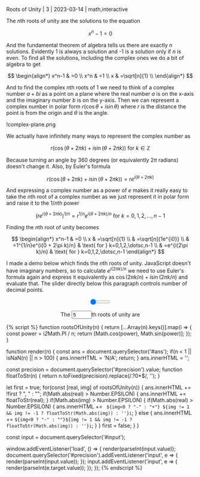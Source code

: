 Roots of Unity | 3 | 2023-03-14 | math,interactive

<style>
  .roots input {
    width: 4em;
  }

  .center {
    text-align: center;
  }
</style>

The $n$th roots of unity are the solutions to the equation

$$
x^n-1=0
$$

And the fundamental theorem of algebra tells us there are exactly $n$ solutions.  Evidently 1 is always a solution and -1 is a solution only if $n$ is even. To find all the solutions, including the complex ones we do a bit of algebra to get

$$
\begin{align*}
	x^n-1 & =0           \\
	x^n   & =1           \\
	x     & =\sqrt[n]{1} \\
\end{align*}
$$

And to find the complex $n$th roots of 1 we need to think of a complex number $a+bi$ as a point on a plane where the real number $a$ is on the x-axis and the imaginary number $b$ is on the y-axis. Then we can represent a complex number in polar form $r(\cos \theta + i\sin \theta)$ where $r$ is the distance the point is from the origin and $\theta$ is the angle.

!complex-plane.png

We actually have infinitely many ways to represent the complex number as

$$
r(\cos(\theta + 2\pi k) + i\sin(\theta + 2\pi k)) \text{ for } k\in \mathbb{Z}
$$

Because turning an angle by 360 degrees (or equivalently $2\pi$ radians) doesn't change it. Also, by Euler's formula

$$
r(\cos(\theta + 2\pi k) + i\sin(\theta + 2\pi k))=re^{i(\theta+2\pi k)}
$$

And expressing a complex number as a power of $e$ makes it really easy to take the $n$th root of a complex number as we just represent it in polar form and raise it to the 1/$n$th power

$$
(re^{i(\theta + 2\pi k)})^{1/n}=r^{1/n}e^{i(\theta + 2\pi k)/n} \text{ for } k=0,1,2,\dotsc,n-1
$$

Finding the $n$th root of unity becomes

$$
\begin{align*}
	x^n-1 & =0                                                            \\
	x     & =\sqrt[n]{1}                                                  \\
	      & =\sqrt[n]{1e^{i0}}                                            \\
	      & =1^{1/n}e^{i(0 + 2\pi k)/n} & \text{ for } k=0,1,2,\dotsc,n-1 \\
	      & =e^{i(2\pi k)/n}            & \text{ for } k=0,1,2,\dotsc,n-1
\end{align*}
$$

I made a demo below which finds the $n$th roots of unity. JavaScript doesn't have imaginary numbers, so to calculate $e^{i(2\pi k)/n}$ we need to use Euler's formula again and express it equivalently as $\cos(2\pi k / n) + i\sin(2\pi k / n)$ and evaluate that. The slider directly below this paragraph controls number of decimal points.

<div class="roots">
  <p class="center"><input id="precision" type="range" min="2" max="5" value="2"></p>
  <p class="center">The <input id="input" type="number" value="5">th roots of unity are</p>
  <p class="center"><span id="ans"></span></p>
</div>

{% script %}
function rootsOfUnity(n) {
  return [...Array(n).keys()].map(i => {
    const power = i*2*Math.PI / n;
    return [Math.cos(power), Math.sin(power)];
  });
}

function render(n) {
  const ans = document.querySelector('#ans');
  if(n < 1 || isNaN(n) || n > 100) {
    ans.innerHTML = 'N/A';
    return;
  }
  ans.innerHTML = '';

  const precision = document.querySelector('#precision').value;
  function floatToStr(n) {
    return n.toFixed(precision).replace(/\.?0*$/, '');
  }

  let first = true;
  for(const [real, img] of rootsOfUnity(n)) {
	ans.innerHTML += !first ? ", " : "";
	if(Math.abs(real) > Number.EPSILON) {
		ans.innerHTML += floatToStr(real);
	}
	if(Math.abs(img) > Number.EPSILON) {
		if(Math.abs(real) > Number.EPSILON) {
			ans.innerHTML += ` ${img<0 ? "-" : "+"} ${img != 1 && img != -1 ? floatToStr(Math.abs(img)) : ''}i`;
		} else {
			ans.innerHTML += `${img<0 ? "-" : ""}${img != 1 && img != -1 ? floatToStr(Math.abs(img)) : ''}i`;
		}
	}
    first = false;
  }
}

const input = document.querySelector('#input');

window.addEventListener('load', () => {
  render(parseInt(input.value));
  document.querySelector('#precision').addEventListener('input', e => {
    render(parseInt(input.value));
  });
  input.addEventListener('input', e => {
      render(parseInt(e.target.value));
  });
});
{% endscript %}

